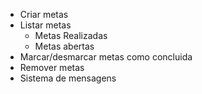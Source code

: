 - Criar metas
- Listar metas
    - Metas Realizadas
    - Metas abertas
- Marcar/desmarcar metas como concluida
- Remover metas
- Sistema de mensagens